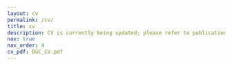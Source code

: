 ```yaml
---
layout: cv
permalink: /cv/
title: cv
description: CV is currently being updated; please refer to publications and awards for the latest changes.
nav: true
nav_order: 4
cv_pdf: DGC_CV.pdf
---
```

